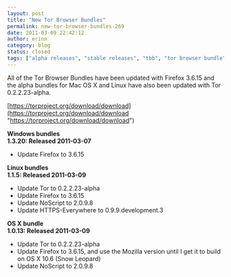 ```yaml
---
layout: post
title: "New Tor Browser Bundles"
permalink: new-tor-browser-bundles-269
date: 2011-03-09 22:42:12
author: erinn
category: blog
status: closed
tags: ["alpha releases", "stable releases", "tbb", "tor browser bundle", "torbrowser", "updated packages"]
---
```


All of the Tor Browser Bundles have been updated with Firefox 3.6.15 and the alpha bundles for Mac OS X and Linux have also been updated with Tor 0.2.2.23-alpha.

[https://torproject.org/download/download](https://torproject.org/download/download "https://torproject.org/download/download")

**Windows bundles**  
 **1.3.20: Released 2011-03-07**

-   Update Firefox to 3.6.15

**Linux bundles**  
 **1.1.5: Released 2011-03-09**

-   Update Tor to 0.2.2.23-alpha
-   Update Firefox to 3.6.15
-   Update NoScript to 2.0.9.8
-   Update HTTPS-Everywhere to 0.9.9.development.3

**OS X bundle**  
 **1.0.13: Released 2011-03-09**

-   Update Tor to 0.2.2.23-alpha
-   Update Firefox to 3.6.15, and use the Mozilla version until I get it to build on OS X 10.6 (Snow Leopard)
-   Update NoScript to 2.0.9.8

